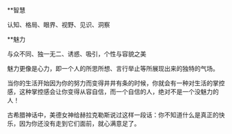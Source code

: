 **智慧

认知、格局、眼界、视野、见识、洞察

**魅力

与众不同、独一无二、诱惑、吸引，个性与容貌之美

魅力更像是心力，即一个人的所思所想、言行举止等所展现出来的独特的气场。

当你的生活开始因为你的努力而变得井井有条的时候，你就会有一种对生活的掌控感，这种掌控感会让你变得从容自信，而一个自信的人，绝对不是一个没魅力的人！

古希腊神话中，美德女神给赫拉克勒斯说过这样一段话：你不知道什么是真正的快乐，因为你还没有走到它们面前，就心满意足了。
